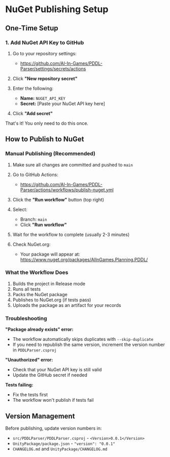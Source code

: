 # NuGet Publishing Setup

## One-Time Setup

### 1. Add NuGet API Key to GitHub

1. Go to your repository settings:
   - https://github.com/AI-In-Games/PDDL-Parser/settings/secrets/actions

2. Click **"New repository secret"**

3. Enter the following:
   - **Name:** `NUGET_API_KEY`
   - **Secret:** [Paste your NuGet API key here]

4. Click **"Add secret"**

That's it! You only need to do this once.

## How to Publish to NuGet

### Manual Publishing (Recommended)

1. Make sure all changes are committed and pushed to `main`

2. Go to GitHub Actions:
   - https://github.com/AI-In-Games/PDDL-Parser/actions/workflows/publish-nuget.yml

3. Click the **"Run workflow"** button (top right)

4. Select:
   - Branch: `main`
   - Click **"Run workflow"**

5. Wait for the workflow to complete (usually 2-3 minutes)

6. Check NuGet.org:
   - Your package will appear at: https://www.nuget.org/packages/AIInGames.Planning.PDDL/

### What the Workflow Does

1. Builds the project in Release mode
2. Runs all tests
3. Packs the NuGet package
4. Publishes to NuGet.org (if tests pass)
5. Uploads the package as an artifact for your records

### Troubleshooting

**"Package already exists" error:**
- The workflow automatically skips duplicates with `--skip-duplicate`
- If you need to republish the same version, increment the version number in `PDDLParser.csproj`

**"Unauthorized" error:**
- Check that your NuGet API key is still valid
- Update the GitHub secret if needed

**Tests failing:**
- Fix the tests first
- The workflow won't publish if tests fail

## Version Management

Before publishing, update version numbers in:
- `src/PDDLParser/PDDLParser.csproj` - `<Version>0.0.1</Version>`
- `UnityPackage/package.json` - `"version": "0.0.1"`
- `CHANGELOG.md` and `UnityPackage/CHANGELOG.md`
